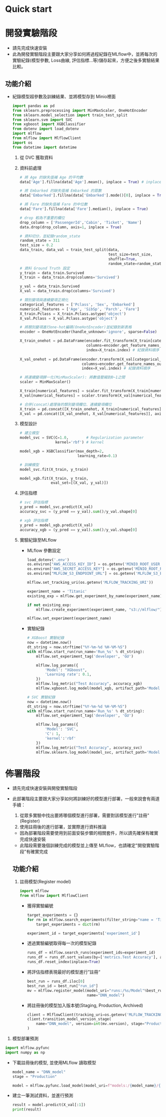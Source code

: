 # Quick start

# 開發實驗階段

- 請先完成快速安裝
- 此為開發實驗階段主要跟大家分享如何將過程紀錄在MLflow中，並將每次的實驗紀錄(模型參數, Loss曲線, 評估指標…等)儲存起來，方便之後多實驗結果比較。

## 功能介紹

- 紀錄模型超參數及訓練結果、並將模型存到 Minio裡面
    ```python
    import pandas as pd
    from sklearn.preprocessing import MinMaxScaler, OneHotEncoder
    from sklearn.model_selection import train_test_split
    from sklearn.svm import SVC
    from xgboost import XGBClassifier
    from dotenv import load_dotenv
    import mlflow
    from mlflow import MlflowClient
    import os
    from datetime import datetime
    ```
    1. 從 DVC 獲取資料
        
        
    2. 資料前處理
        
        ```python
        # 將 Age 的缺失值補 Age 的平均數
        data['Age'].fillna(data['Age'].mean(), inplace = True) # inplace=True 表示覆蓋掉原資料
        
        # 將 Embarked 的缺失值補 Embarked 的眾數
        data['Embarked'].fillna(data['Embarked'].mode()[0], inplace = True)
        
        # 將 Fare 的缺失值補 Fare 的中位數
        data['Fare'].fillna(data['Fare'].median(), inplace = True)
        
        # drop 較為不重要的欄位
        drop_column = ['PassengerId','Cabin', 'Ticket', 'Name']
        data.drop(drop_column, axis=1, inplace = True)
        
        # 資料切分，並紀錄random_state
        random_state = 311
        test_size = 0.2
        data_train, data_val = train_test_split(data,
                                                test_size=test_size,
                                                shuffle=True, 
                                                random_state=random_state)
        # 資料 Ground Truth 設定
        y_train = data_train.Survived
        X_train = data_train.drop(columns='Survived')
        
        y_val = data_train.Survived
        X_val = data_train.drop(columns='Survived')
        
        # 類別變項與連續變項正規化
        categorical_features = ['Pclass', 'Sex', 'Embarked']
        numerical_features = ['Age', 'SibSp', 'Parch', 'Fare']
        X_train.Pclass = X_train.Pclass.astype('object')
        X_val.Pclass = X_val.Pclass.astype('object')
        
        # 將類別變項進行one-hot編碼(OneHotEncoder)並紀錄到新表格
        encoder = OneHotEncoder(handle_unknown='ignore', sparse=False)
        
        X_train_onehot = pd.DataFrame(encoder.fit_transform(X_train[categorical_features]), # 將類別變項進行轉換
                                      columns=encoder.get_feature_names_out(categorical_features), # 輸入新的欄位名稱
                                      index=X_train.index) # 紀錄資料順序
                                      
        X_val_onehot = pd.DataFrame(encoder.transform(X_val[categorical_features]), # 將類別變項進行轉換
                                    columns=encoder.get_feature_names_out(categorical_features), # 輸入新的欄位名稱
                                    index=X_val.index) # 紀錄資料順序
        
        # 將連續變項歸一化(MinMaxScaler): 將數值壓縮到0~1之間
        scaler = MinMaxScaler()
        
        X_train[numerical_features] = scaler.fit_transform(X_train[numerical_features])
        X_val[numerical_features] = scaler.transform(X_val[numerical_features])
        
        # 合併(concat)處理後的類別變項欄位、連續變項欄位
        X_train = pd.concat([X_train_onehot, X_train[numerical_features]], axis=1)
        X_val = pd.concat([X_val_onehot, X_val[numerical_features]], axis=1)
        ```
        
    3. 模型設計
        
        ```python
        # 建立模型
        model_svc = SVC(C=1.0,        # Regularization parameter
                        kernel='rbf') # kernel
        
        model_xgb = XGBClassifier(max_depth=2,
                                  learning_rate=0.1)
        
        # 訓練模型
        model_svc.fit(X_train, y_train)
        
        model_xgb.fit(X_train, y_train,
                      eval_set=[(X_val, y_val)])
        ```
        
    4. 評估指標
        
        ```python
        # svc 評估指標
        y_pred = model_svc.predict(X_val)
        accuracy_svc = (y_pred == y_val).sum()/y_val.shape[0]
        
        # xgb 評估指標
        y_pred = model_xgb.predict(X_val)
        accuracy_xgb = (y_pred == y_val).sum()/y_val.shape[0]
        ```
        
    5. 實驗紀錄至MLflow
        - MLflow 參數設定
            
            ```python
            load_dotenv('.env')
            os.environ["AWS_ACCESS_KEY_ID"] = os.getenv('MINIO_ROOT_USER')
            os.environ["AWS_SECRET_ACCESS_KEY"] = os.getenv('MINIO_ROOT_PASSWORD')
            os.environ["MLFLOW_S3_ENDPOINT_URL"] = os.getenv('MLFLOW_S3_ENDPOINT_URL')
            
            mlflow.set_tracking_uri(os.getenv('MLFLOW_TRACKING_URI'))
            
            experiment_name = 'Titanic'
            existing_exp = mlflow.get_experiment_by_name(experiment_name)
            
            if not existing_exp:
                mlflow.create_experiment(experiment_name, "s3://mlflow/")
            
            mlflow.set_experiment(experiment_name)
            ```
            
        - 實驗紀錄
            
            ```python
            # XGBoost 實驗紀錄
            now = datetime.now()
            dt_string = now.strftime("%Y-%m-%d %H-%M-%S")
            with mlflow.start_run(run_name='Run_%s' % dt_string):
                mlflow.set_experiment_tag('developer', 'GU')
            
                mlflow.log_params({
                    'Model': "XGboost",
                    'Learning rate': 0.1,
                })
                mlflow.log_metric("Test Accuracy", accuracy_xgb)
                mlflow.xgboost.log_model(model_xgb, artifact_path='Model')
            
            # SVC 實驗紀錄
            now = datetime.now()
            dt_string = now.strftime("%Y-%m-%d %H-%M-%S")
            with mlflow.start_run(run_name='Run_%s' % dt_string):
                mlflow.set_experiment_tag('developer', 'GU')
            
                mlflow.log_params({
                    'Model': 'SVC',
                    'C': 1,
                    'kernel':'rbf'
                })
                mlflow.log_metric("Test Accuracy", accuracy_svc)
                mlflow.sklearn.log_model(model_svc, artifact_path='Model')
            ```
            

# 佈署階段

- 請先完成快速安裝與開發實驗階段
- 此部署階段主要跟大家分享如何將訓練好的模型進行部署，一般來說會有兩道手續：
    1. 從眾多實驗中找出要將哪個模型進行部署，需要對該模型進行"註冊"(Register)
    2. 使用註冊後的進行部署，並實際進行資料推論
    - 因為部署階段需要使用到前面安裝步驟的相關套件，所以請先確保有確實完成快速安裝
    - 此階段需要幾個訓練完成的模型並上傳至 MLflow，也請確定"開發實驗階段"有確實完成
    
    ## **功能介紹**
    
    1. 註冊模型(Register model)
        
        ```python
        import mlflow
        from mlflow import MlflowClient
        ```
        
        - 獲得實驗編號
            
            ```python
            target_experiments = {}
            for rm in mlflow.search_experiments(filter_string="name = 'Titanic_deploy'"):
                target_experiments = dict(rm)
            
            experiment_id = target_experiments['experiment_id']
            ```
            
        - 透過實驗編號取得每一次的模型紀錄
            
            ```python
            runs_df = mlflow.search_runs(experiment_ids=experiment_id)
            runs_df = runs_df.sort_values(by=['metrics.Test Accuracy'], ascending=False)
            runs_df.reset_index(inplace=True)
            ```
            
        - 將評估指標表現最好的模型進行”註冊“
            
            ```python
            best_run = runs_df.iloc[0]
            best_run_id = best_run["run_id"]
            mv = mlflow.register_model(model_uri="runs:/%s/Model"%best_run_id, 
                                       name="DNN_model")
            ```
            
        - 將註冊後的模型加入版本號(Staging, Production, Archived)
            
            ```python
            client = MlflowClient(tracking_uri=os.getenv('MLFLOW_TRACKING_URI'))
            client.transition_model_version_stage(
                name="DNN_model", version=int(mv.version), stage="Production"
            )
            ```
            
1. 模型部署預測

```python
import mlflow.pyfunc
import numpy as np
```

- 下載註冊後的模型, 並使用MLflow 讀取模型
    
    ```python
    model_name = "DNN_model"
    stage = "Production"
    
    model = mlflow.pyfunc.load_model(model_uri=f"models:/{model_name}/{stage}")
    ```
    
- 建立一筆測試資料，並進行預測
    
    ```python
    result = model.predict(X_val[:1])
    print(result)
    ```